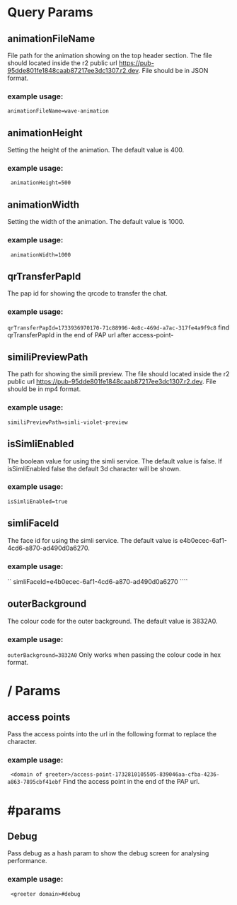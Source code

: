 # Query Params 

## animationFileName 
File path for the animation showing on the top header section. The file should located inside the r2 public url https://pub-95dde801fe1848caab87217ee3dc1307.r2.dev. File should be in JSON format. 
### example usage:
`` animationFileName=wave-animation ``

## animationHeight
Setting the height of the animation. The default value is 400.
### example usage:
`` animationHeight=500``

## animationWidth
Setting the width of the animation. The default value is 1000.
### example usage:
`` animationWidth=1000``

## qrTransferPapId
The pap id for showing the qrcode to transfer the chat.
### example usage:
`` qrTransferPapId=1733936970170-71c88996-4e8c-469d-a7ac-317fe4a9f9c8 ``
find qrTransferPapId in the end of PAP url after access-point-


## similiPreviewPath 
The path for showing the simili preview. The file should located inside the r2 public url https://pub-95dde801fe1848caab87217ee3dc1307.r2.dev. File should be in mp4 format.
### example usage:
`` similiPreviewPath=simli-violet-preview ``

## isSimliEnabled
The boolean value for using the simli service. The default value is false.
If isSimliEnabled false the default 3d character will be shown.
### example usage:
`` isSimliEnabled=true ``

## simliFaceId
The face id for using the simli service. The default value is e4b0ecec-6af1-4cd6-a870-ad490d0a6270.
### example usage:
`` simliFaceId=e4b0ecec-6af1-4cd6-a870-ad490d0a6270 ```` 

## outerBackground
The colour code for the outer background. The default value is 3832A0.
### example usage:
`` outerBackground=3832A0 ``
Only works when passing the colour code in hex format.

# / Params
## access points
Pass the access points into the url in the following format to replace the character.
### example usage:
`` <domain of greeter>/access-point-1732810105505-839046aa-cfba-4236-a863-7895cbf41ebf``
Find the access point in the end of the PAP url.


# #params
## Debug
Pass debug as a hash param to show the debug screen for analysing performance.
### example usage:
`` <greeter domain>#debug``

